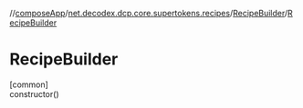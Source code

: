 //[composeApp](../../../index.md)/[net.decodex.dcp.core.supertokens.recipes](../index.md)/[RecipeBuilder](index.md)/[RecipeBuilder](-recipe-builder.md)

# RecipeBuilder

[common]\
constructor()
